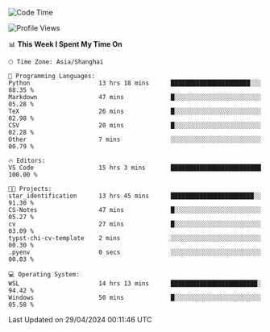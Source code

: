 <!--START_SECTION:waka-->
![Code Time](http://img.shields.io/badge/Code%20Time-1%2C647%20hrs%2039%20mins-blue)

![Profile Views](http://img.shields.io/badge/Profile%20Views-9-blue)

📊 **This Week I Spent My Time On** 

```text
🕑︎ Time Zone: Asia/Shanghai

💬 Programming Languages: 
Python                   13 hrs 18 mins      ██████████████████████░░░   88.35 % 
Markdown                 47 mins             █░░░░░░░░░░░░░░░░░░░░░░░░   05.28 % 
TeX                      26 mins             █░░░░░░░░░░░░░░░░░░░░░░░░   02.98 % 
CSV                      20 mins             █░░░░░░░░░░░░░░░░░░░░░░░░   02.28 % 
Other                    7 mins              ░░░░░░░░░░░░░░░░░░░░░░░░░   00.79 % 

🔥 Editors: 
VS Code                  15 hrs 3 mins       █████████████████████████   100.00 % 

🐱‍💻 Projects: 
star_identification      13 hrs 45 mins      ███████████████████████░░   91.30 % 
CS-Notes                 47 mins             █░░░░░░░░░░░░░░░░░░░░░░░░   05.27 % 
cv                       27 mins             █░░░░░░░░░░░░░░░░░░░░░░░░   03.09 % 
typst-chi-cv-template    2 mins              ░░░░░░░░░░░░░░░░░░░░░░░░░   00.30 % 
.pyenv                   0 secs              ░░░░░░░░░░░░░░░░░░░░░░░░░   00.03 % 

💻 Operating System: 
WSL                      14 hrs 13 mins      ████████████████████████░   94.42 % 
Windows                  50 mins             █░░░░░░░░░░░░░░░░░░░░░░░░   05.58 % 
```


 Last Updated on 29/04/2024 00:11:46 UTC
<!--END_SECTION:waka-->